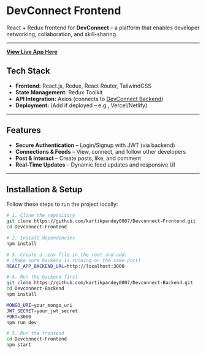 #  DevConnect Frontend

React + Redux frontend for **DevConnect** – a platform that enables developer networking, collaboration, and skill-sharing.

---

**[View Live App Here](http://54.205.222.250/login)**  

## Tech Stack

- **Frontend:** React.js, Redux, React Router, TailwindCSS  
- **State Management:** Redux Toolkit  
- **API Integration:** Axios (connects to [DevConnect Backend](https://github.com/kartikpandey0007/DevConnect-backend))  
- **Deployment:** (Add if deployed – e.g., Vercel/Netlify)

---

##  Features

-  **Secure Authentication** – Login/Signup with JWT (via backend)  
-  **Connections & Feeds** – View, connect, and follow other developers  
-  **Post & Interact** – Create posts, like, and comment  
-  **Real-Time Updates** – Dynamic feed updates and responsive UI

---

##  Installation & Setup

Follow these steps to run the project locally:

```bash
# 1. Clone the repository
git clone https://github.com/kartikpandey0007/Devconnect-Frontend.git
cd Devconnect-Frontend

# 2. Install dependencies
npm install

# 3. Create a .env file in the root and add:
# (Make sure backend is running on the same port)
REACT_APP_BACKEND_URL=http://localhost:3000

# 4. Run the backend first
git clone https://github.com/kartikpandey0007/Devconnect-Backend.git
cd Devconnect-Backend
npm install

MONGO_URI=your_mongo_uri
JWT_SECRET=your_jwt_secret
PORT=3000
npm run dev

# 5. Run the frontend
cd Devconnect-Frontend
npm start
